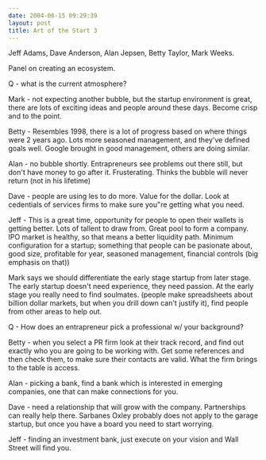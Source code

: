 ```yaml
---
date: 2004-06-15 09:29:39
layout: post
title: Art of the Start 3
---
```


Jeff Adams, Dave Anderson, Alan Jepsen, Betty Taylor, Mark Weeks.

Panel on creating an ecosystem.

Q - what is the current atmosphere?

Mark - not expecting another bubble, but the startup environment is great, there are lots of exciting ideas and people around these days. Become crisp and to the point.

Betty - Resembles 1998, there is a lot of progress based on where things were 2 years ago. Lots more seasoned management, and they've defined goals well. Google brought in good management, others are doing similar.

Alan - no bubble shortly. Entrapreneurs see problems out there still, but don't have money to go after it. Frusterating. Thinks the bubble will never return (not in his lifetime)

Dave - people are using les to do more. Value for the dollar. Look at cedentials of services firms to make sure you"re getting what you need.

Jeff - This is a great time, opportunity for people to open their wallets is getting better. Lots of tallent to draw from. Great pool to form a company. IPO market is healthy, so that means a better liquidity path. Minimum configuration for a startup; something that people can be pasionate about, good size, profitable for year, seasoned management, financial controls (big emphasis on that))

Mark says we should differentiate the early stage startup from later stage. The early startup doesn't need experience, they need passion. At the early stage you really need to find soulmates. (people make spreadsheets about billion dollar markets, but when you drill down can't justify it), find people from other areas to help out.

Q - How does an entrapreneur pick a professional w/ your background?

Betty - when you select a PR firm look at their track record, and find out exactly who you are going to be working with. Get some references and then check them, to make sure their contacts are valid. What the firm brings to the table is access.

Alan - picking a bank, find a bank which is interested in emerging companies, one that can make connections for you.

Dave - need a relationship that will grow with the company. Partnerships can really help there. Sarbanes Oxley probably does not apply to the garage startup, but once you have a board you need to start worrying.

Jeff - finding an investment bank, just execute on your vision and Wall Street will find you.
